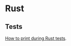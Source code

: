 # Rust

## Tests

[How to print during Rust tests](https://medium.com/@ericdreichert/how-to-print-during-rust-tests-619bdc7ccebc).
